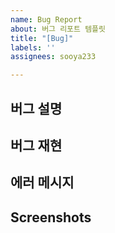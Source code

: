 ```yaml
---
name: Bug Report
about: 버그 리포트 템플릿
title: "[Bug]"
labels: ''
assignees: sooya233

---
```


## 버그 설명


## 버그 재현


## 에러 메시지


## Screenshots
